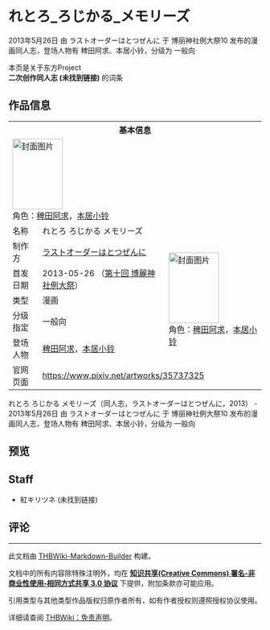 # れとろ_ろじかる_メモリーズ

<!-- source html: G:\repos\THBWiki-Markdown-Builder\THBWikiMarkdown\Temp\main\5\5b\ns0%3A%E3%82%8C%E3%81%A8%E3%82%8D_%E3%82%8D%E3%81%98%E3%81%8B%E3%82%8B_%E3%83%A1%E3%83%A2%E3%83%AA%E3%83%BC%E3%82%BA.html -->

2013年5月26日 由 ラストオーダーはとつぜんに 于 博丽神社例大祭10 发布的漫画同人志，登场人物有 稗田阿求、本居小铃，分级为 一般向

本页是关于东方Project  
 **二次创作同人志 (未找到链接)** 的词条
## 作品信息

<table><tbody><tr><th colspan="3">基本信息</th></tr><tr><td class="cover-artwork-mobile" colspan="2"><a href="./文件-れとろ_ろじかる_メモリーズ封面.jpg.md" class="image" title="封面图片"><img alt="封面图片" src="https://upload.thwiki.cc/thumb/0/07/%E3%82%8C%E3%81%A8%E3%82%8D_%E3%82%8D%E3%81%98%E3%81%8B%E3%82%8B_%E3%83%A1%E3%83%A2%E3%83%AA%E3%83%BC%E3%82%BA%E5%B0%81%E9%9D%A2.jpg/100px-%E3%82%8C%E3%81%A8%E3%82%8D_%E3%82%8D%E3%81%98%E3%81%8B%E3%82%8B_%E3%83%A1%E3%83%A2%E3%83%AA%E3%83%BC%E3%82%BA%E5%B0%81%E9%9D%A2.jpg" decoding="async" loading="lazy" width="100" height="140" srcset="https://upload.thwiki.cc/thumb/0/07/%E3%82%8C%E3%81%A8%E3%82%8D_%E3%82%8D%E3%81%98%E3%81%8B%E3%82%8B_%E3%83%A1%E3%83%A2%E3%83%AA%E3%83%BC%E3%82%BA%E5%B0%81%E9%9D%A2.jpg/150px-%E3%82%8C%E3%81%A8%E3%82%8D_%E3%82%8D%E3%81%98%E3%81%8B%E3%82%8B_%E3%83%A1%E3%83%A2%E3%83%AA%E3%83%BC%E3%82%BA%E5%B0%81%E9%9D%A2.jpg 1.5x, https://upload.thwiki.cc/thumb/0/07/%E3%82%8C%E3%81%A8%E3%82%8D_%E3%82%8D%E3%81%98%E3%81%8B%E3%82%8B_%E3%83%A1%E3%83%A2%E3%83%AA%E3%83%BC%E3%82%BA%E5%B0%81%E9%9D%A2.jpg/200px-%E3%82%8C%E3%81%A8%E3%82%8D_%E3%82%8D%E3%81%98%E3%81%8B%E3%82%8B_%E3%83%A1%E3%83%A2%E3%83%AA%E3%83%BC%E3%82%BA%E5%B0%81%E9%9D%A2.jpg 2x" data-file-width="500" data-file-height="700"></a><div class="cover-char">角色：<a href="./稗田阿求.md" title="稗田阿求">稗田阿求</a>，<a href="./本居小铃.md" title="本居小铃">本居小铃</a></div></td>
</tr><tr><td class="label">名称</td><td colspan="2"> れとろ ろじかる メモリーズ </td></tr><tr><td class="label">制作方</td><td><a href="./ラストオーダーはとつぜんに.md" title="ラストオーダーはとつぜんに">ラストオーダーはとつぜんに</a></td><td class="cover-artwork" rowspan="5" style="min-width:140px;"><a href="./文件-れとろ_ろじかる_メモリーズ封面.jpg.md" class="image" title="封面图片"><img alt="封面图片" src="https://upload.thwiki.cc/thumb/0/07/%E3%82%8C%E3%81%A8%E3%82%8D_%E3%82%8D%E3%81%98%E3%81%8B%E3%82%8B_%E3%83%A1%E3%83%A2%E3%83%AA%E3%83%BC%E3%82%BA%E5%B0%81%E9%9D%A2.jpg/100px-%E3%82%8C%E3%81%A8%E3%82%8D_%E3%82%8D%E3%81%98%E3%81%8B%E3%82%8B_%E3%83%A1%E3%83%A2%E3%83%AA%E3%83%BC%E3%82%BA%E5%B0%81%E9%9D%A2.jpg" decoding="async" loading="lazy" width="100" height="140" srcset="https://upload.thwiki.cc/thumb/0/07/%E3%82%8C%E3%81%A8%E3%82%8D_%E3%82%8D%E3%81%98%E3%81%8B%E3%82%8B_%E3%83%A1%E3%83%A2%E3%83%AA%E3%83%BC%E3%82%BA%E5%B0%81%E9%9D%A2.jpg/150px-%E3%82%8C%E3%81%A8%E3%82%8D_%E3%82%8D%E3%81%98%E3%81%8B%E3%82%8B_%E3%83%A1%E3%83%A2%E3%83%AA%E3%83%BC%E3%82%BA%E5%B0%81%E9%9D%A2.jpg 1.5x, https://upload.thwiki.cc/thumb/0/07/%E3%82%8C%E3%81%A8%E3%82%8D_%E3%82%8D%E3%81%98%E3%81%8B%E3%82%8B_%E3%83%A1%E3%83%A2%E3%83%AA%E3%83%BC%E3%82%BA%E5%B0%81%E9%9D%A2.jpg/200px-%E3%82%8C%E3%81%A8%E3%82%8D_%E3%82%8D%E3%81%98%E3%81%8B%E3%82%8B_%E3%83%A1%E3%83%A2%E3%83%AA%E3%83%BC%E3%82%BA%E5%B0%81%E9%9D%A2.jpg 2x" data-file-width="500" data-file-height="700"></a><div class="cover-char">角色：<a href="./稗田阿求.md" title="稗田阿求">稗田阿求</a>，<a href="./本居小铃.md" title="本居小铃">本居小铃</a></div></td>
</tr><tr><td class="label">首发日期</td><td>2013-05-26&#160;（<a href="/展会作品列表?e=%E5%8D%9A%E4%B8%BD%E7%A5%9E%E7%A4%BE%E4%BE%8B%E5%A4%A7%E7%A5%AD%2310">第十回 博麗神社例大祭</a>）</td></tr><tr><td class="label">类型</td><td>漫画</td></tr><tr><td class="label">分级指定</td><td>一般向</td></tr><tr><td class="label">登场人物</td><td><a href="./稗田阿求.md" title="稗田阿求">稗田阿求</a>，<a href="./本居小铃.md" title="本居小铃">本居小铃</a></td></tr>
<tr><td class="label">官网页面</td><td colspan="2"><a rel="nofollow" class="external free" href="https://www.pixiv.net/artworks/35737325">https://www.pixiv.net/artworks/35737325</a></td></tr></tbody></table>

れとろ ろじかる メモリーズ（同人志，ラストオーダーはとつぜんに，2013） - 2013年5月26日 由 ラストオーダーはとつぜんに 于 博丽神社例大祭10 发布的漫画同人志，登场人物有 稗田阿求、本居小铃，分级为 一般向
## 预览
## Staff
- 紅キリツネ (未找到链接)

## 评论




---

此文档由 [THBWiki-Markdown-Builder](https://github.com/Delsin-Yu/THBWiki-Markdown-Builder) 构建。

文档中的所有内容除特殊注明外，均在 [**知识共享(Creative Commons) 署名-非商业性使用-相同方式共享 3.0 协议**](https://creativecommons.org/licenses/by-sa/3.0/deed.zh-hans) 下提供，附加条款亦可能应用。

引用类型与其他类型作品版权归原作者所有，如有作者授权则遵照授权协议使用。

详细请查阅 [THBWiki：免责声明](https://thbwiki.cc/THBWiki:%E5%85%8D%E8%B4%A3%E5%A3%B0%E6%98%8E)。

